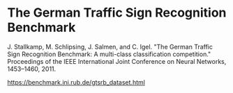 # The German Traffic Sign Recognition Benchmark

J. Stallkamp, M. Schlipsing, J. Salmen, and C. Igel. "The German Traffic Sign Recognition Benchmark: A multi-class classification competition." Proceedings of the IEEE International Joint Conference on Neural Networks, 1453–1460, 2011.

https://benchmark.ini.rub.de/gtsrb_dataset.html